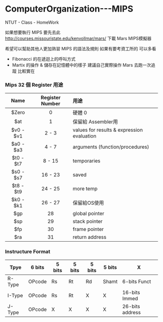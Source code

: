 # ComputerOrganization---MIPS
NTUT - Class - HomeWork

如果想要執行 MIPS 要先去此 http://courses.missouristate.edu/kenvollmar/mars/ 
下載 Mars MIPS模擬器

希望可以幫助其他人更加熟習 MIPS 的語法及規則
如果有要考資工所的 可以多看 
  - Fibonacci 的在遞迴上的呼叫方式
  - Martix 的操作 & 儲存在記憶體中的樣子
建議自己實際操作 Mars 去跑一次追蹤 比較實在 

### Mips 32 個 Register 用途
|Name     |Register Number | 用途           |
|:-------:|:--------------:|:---------------|
|$Zero    |0               |硬體 0 |
|$at      |1               |保留給 Assembler用|
|$v0 - $v1|2 - 3           |values for results & expression evaluation|
|$a0 - $a3|4 - 7           |arguments (function/procedures)|
|$t0 - $t7|8 - 15          |temporaries| 
|$s0 - $s7|16 - 23         |saved|
|$t8 - $t9|24 - 25         |more temp|
|$k0 - $k1|26 - 27         |保留給OS使用|
|$gp      |28              |global pointer|
|$sp      |29              |stack pointer|
|$fp      |30              |frame pointer|
|$ra      |31              |return address|

### Instructure Format
|Tpye| 6 bits | 5 bits | 5 bits | 5 bits | 5 bits |X|
|----|----|----|----|----|----|----|
|R-Type|OPcode|Rs|Rt|Rd|Shamt|6-bits Funct|
|I-Type|OPcode|Rs|Rt|X|X|16-bits Immed|
|J-Type|OPcode|X|X|X|X|26-bits address|


